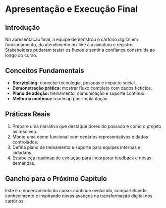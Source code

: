 # Apresentação e Execução Final

## Introdução

Na apresentação final, a equipe demonstrou o cartório digital em funcionamento, do atendimento on-line à assinatura e registro. Stakeholders puderam testar os fluxos e sentir a confiança construída ao longo do curso.

## Conceitos Fundamentais

- **Storytelling:** conectar tecnologia, pessoas e impacto social.
- **Demonstração prática:** mostrar fluxo completo com dados fictícios.
- **Plano de adoção:** treinamento, comunicação e suporte contínuo.
- **Melhoria contínua:** roadmap pós-implantação.

## Práticas Reais

1. Prepare uma narrativa que destaque dores do passado e como o projeto as resolveu.
2. Monte uma demo funcional com cenários representativos e dados controlados.
3. Defina plano de treinamento e suporte para equipes internas e cidadãos.
4. Estabeleça roadmap de evolução para incorporar feedback e novas demandas.

## Gancho para o Próximo Capítulo

Este é o encerramento do curso: continue evoluindo, compartilhando conhecimento e inspirando novos avanços na transformação digital dos cartórios.
